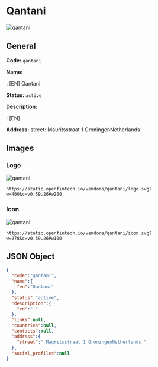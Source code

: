 
# Qantani 
![qantani](https://static.openfintech.io/vendors/qantani/logo.svg?w=400&c=v0.59.26#w200)  

## General 
 
**Code:** `qantani` 
 
**Name:** 
 
:	[EN] Qantani 
 
**Status:** `active` 
 
**Description:** 
 
: [EN]   
 
**Address:** 
street:  Mauritsstraat 1 GroningenNetherlands  

## Images 

### Logo 
 
![qantani](https://static.openfintech.io/vendors/qantani/logo.svg?w=400&c=v0.59.26#w200)  

```
https://static.openfintech.io/vendors/qantani/logo.svg?w=400&c=v0.59.26#w200
```  

### Icon 
 
![qantani](https://static.openfintech.io/vendors/qantani/icon.svg?w=278&c=v0.59.26#w100)  

```
https://static.openfintech.io/vendors/qantani/icon.svg?w=278&c=v0.59.26#w100
```  

## JSON Object 

```json
{
  "code":"qantani",
  "name":{
    "en":"Qantani"
  },
  "status":"active",
  "description":{
    "en":" "
  },
  "links":null,
  "countries":null,
  "contacts":null,
  "address":{
    "street":" Mauritsstraat 1 GroningenNetherlands "
  },
  "social_profiles":null
}
```  
